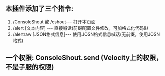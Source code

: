 ## 本插件添加了三个指令:
1. /ConsoleShout 或 /cshout--- 打开本页面
2. /alert [文本内容]       --- 直接喊话(前缀配置文件修改，可加格式化代码&)
3. /alertraw [JSON格式信息]--- 使用JOSN格式信息喊话(无前缀，使用JOSN格式)
## 一个权限: ConsoleShout.send (Velocity上的权限，不是子服的权限)
